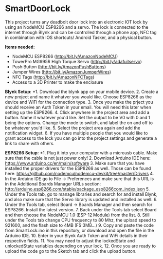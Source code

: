 # SmartDoorLock
This project turns any deadbolt door lock into an electronic IOT lock by using an NodeMCU ESP8266 and a servo. The lock is connected to the internet through Blynk and can be controlled through a phone app, NFC tag in combination with IOS shortcuts/ Android Tasker, and a physical button.  

**Items needed:**
  - NodeMCU ESP8266 (http://bit.ly/AmazonNodeMCU)
  - TowerPro MG995R High Torque Servo (http://bit.ly/adafuitservo)
  - Push Button (http://bit.ly/AmazonPushButtons)
  - Jumper Wires (http://bit.ly/AmazonJumperWires)
  - NFC Tags (http://bit.ly/AmazonNFCTags)
  - Access to a 3D Printer to make the enclosure
  
  **Blynk Setup:**
   *1. Download the blynk app on your mobile device.
    2. Create a new project and name it whatver you would like. Choose ESP8266 as the device and WiFi for the connection type. 
    3. Once you make the prject you should receive an Auth Token in your email. You will need this later when setting up the ESP8266.
    4. Click anywhere in the project area and add a button. Name it whatever you'd like. Set the output to be V0 with 0 and 1 being the          options. Change the mode to switch, and label the on and off to be whatever you'd like.
    5. Select the project area again and add the notification widget. 
    6. If you have multiple people that you would like to grant access to the lock you can go into the project settings and generate a            link to share with others. 
    
   **ESP8266 Setup:**
   *1. Plug it into your computer with a microusb cable. Make sure that the cable is not just power only! 
    2. Download Arduino IDE here: https://www.arduino.cc/en/main/software
    3. Make sure that you have installed the proper drivers for the ESP8266 as well. Those can be found here:                                  https://github.com/nodemcu/nodemcu-devkit/tree/master/Drivers
    4. In the Arduino IDE go to File -> Preferences and make sure that this URL is in the Additional Boards Manager URLs section:              http://arduino.esp8266.com/stable/package_esp8266com_index.json
    5. Under the Tools tab, go to manage libraries and search for and install Blynk, and also make sure that the Servo library is              updated and installed as well.
    6. Under the Tools tab, select Board -> Boards Manager and then search for ESP8266. Install the latest version. 
    7. Back under the Tools tab select Board and then choose the NodeMCU 1.0 (ESP-12 Module) from the list. 
    8. Still under the Tools tab change CPU frequency to 80 Mhz, the upload speed to 921600, and the flash size to 4MB (FS:3MB...)
    9. Copy and paste the code from SmartLock.ino in this repository, or download and open the file in the Arduino IDE. 
    10. Enter in your Blynk Auth Token and WiFi details in their respective fields.
    11. You may need to adjust the lockedState and unlockedState variables depending on your lock. 
    12. Once you are ready to upload the code go to the Sketch tab and click the upload button. 
    
    
  
  
